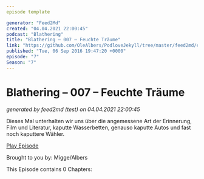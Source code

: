 ```yaml
---
episode template

generator: "Feed2Md"
created: "04.04.2021 22:00:45"
podcast: "Blathering"
title: "Blathering – 007 – Feuchte Träume"
link: "https://github.com/OleAlbers/PodloveJekyll/tree/master/feed2md/example/export/seasons/1/2016/9/Blathering – 007 – Feuchte Träume.md"
published: "Tue, 06 Sep 2016 19:47:20 +0000"
episode: "7"
Season: "7"
---
```


# Blathering – 007 – Feuchte Träume
_generated by feed2md (test) on 04.04.2021 22:00:45_

Dieses Mal unterhalten wir uns über die angemessene Art der Erinnerung, Film und Literatur, kaputte Wasserbetten, genauso kaputte Autos und fast noch kaputtere Wähler.

[Play Episode](https://www.blathering.de/podlove/file/68/s/feed/c/mp3/blathering_007.mp3)

Brought to you by: Migge/Albers

This Episode contains 0 Chapters:



